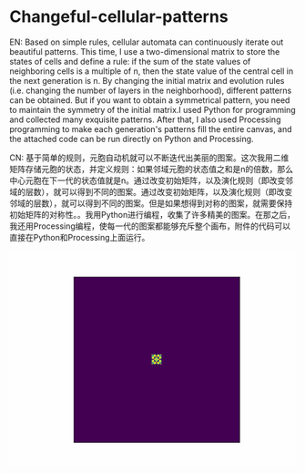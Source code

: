 # Changeful-cellular-patterns

EN: Based on simple rules, cellular automata can continuously iterate out beautiful patterns. This time, I use a two-dimensional matrix to store the states of cells and define a rule: if the sum of the state values of neighboring cells is a multiple of n, then the state value of the central cell in the next generation is n. By changing the initial matrix and evolution rules (i.e. changing the number of layers in the neighborhood), different patterns can be obtained. But if you want to obtain a symmetrical pattern, you need to maintain the symmetry of the initial matrix.I used Python for programming and collected many exquisite patterns. After that, I also used Processing programming to make each generation's patterns fill the entire canvas, and the attached code can be run directly on Python and Processing.


CN: 基于简单的规则，元胞自动机就可以不断迭代出美丽的图案。这次我用二维矩阵存储元胞的状态，并定义规则：如果邻域元胞的状态值之和是n的倍数，那么中心元胞在下一代的状态值就是n。通过改变初始矩阵，以及演化规则（即改变邻域的层数），就可以得到不同的图案。通过改变初始矩阵，以及演化规则（即改变邻域的层数），就可以得到不同的图案。但是如果想得到对称的图案，就需要保持初始矩阵的对称性。。我用Python进行编程，收集了许多精美的图案。在那之后，我还用Processing编程，使每一代的图案都能够充斥整个画布，附件的代码可以直接在Python和Processing上面运行。


![img1](CA1.gif)
